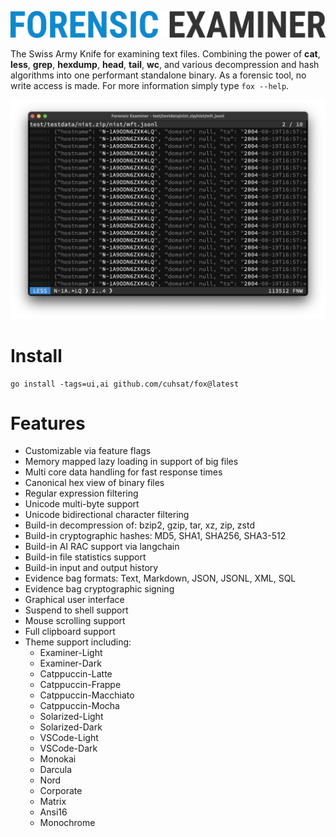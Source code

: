 ![](assets/logo.png "Forensic Examiner")

The Swiss Army Knife for examining text files. Combining the power of **cat**, **less**, **grep**, **hexdump**, **head**, **tail**, **wc**, and various decompression and hash algorithms into one performant standalone binary. As a forensic tool, no write access is made. For more information simply type `fox --help`.

![](assets/demo.png "Demo")

# Install

```console
go install -tags=ui,ai github.com/cuhsat/fox@latest
```

# Features
* Customizable via feature flags
* Memory mapped lazy loading in support of big files
* Multi core data handling for fast response times
* Canonical hex view of binary files
* Regular expression filtering
* Unicode multi-byte support
* Unicode bidirectional character filtering
* Build-in decompression of: bzip2, gzip, tar, xz, zip, zstd
* Build-in cryptographic hashes: MD5, SHA1, SHA256, SHA3-512
* Build-in AI RAC support via langchain
* Build-in file statistics support
* Build-in input and output history
* Evidence bag formats: Text, Markdown, JSON, JSONL, XML, SQL
* Evidence bag cryptographic signing
* Graphical user interface
* Suspend to shell support
* Mouse scrolling support
* Full clipboard support
* Theme support including:
  *  Examiner-Light
  *  Examiner-Dark
  *  Catppuccin-Latte
  *  Catppuccin-Frappe
  *  Catppuccin-Macchiato
  *  Catppuccin-Mocha
  *  Solarized-Light
  *  Solarized-Dark
  *  VSCode-Light
  *  VSCode-Dark
  *  Monokai
  *  Darcula
  *  Nord
  *  Corporate
  *  Matrix
  *  Ansi16
  *  Monochrome
